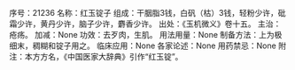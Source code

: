 序号：21236
名称：红玉锭子
组成：干胭脂3钱，白矾（枯）3钱，轻粉少许，砒霜少许，黄丹少许，脑子少许，麝香少许。
出处：《玉机微义》卷十五。
主治：疮疡。
加减：None
功效：去歹肉，生肌。
用法用量：None
制备方法：上为极细末，稠糊和锭子用之。
临床应用：None
各家论述：None
用药禁忌：None
附注：本方方名，《中国医家大辞典》引作“红玉锭”。
